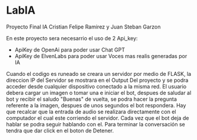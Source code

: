# LabIA
Proyecto Final IA Cristian Felipe Ramirez y Juan Steban Garzon

En este proyecto sera necesarrio el uso de 2 Api_key:
- ApiKey de OpenAi para poder usar Chat GPT
- ApiKey de ElvenLabs para poder usar Voces mas realis generadas por IA

Cuando el codigo es runeado se creara un servidor por medio de FLASK, la direccion IP del Servidor se mostrara en el Output Del proyecto y se podra acceder desde cualquier dispositivo conectado a la misma red.
El usuario debera cargar un imagen o tomar una e iniciar el bot, despues de saludar al bot y recibir el saludo "Buenas" de vuelta, se podra hacer la pregunta referente a la imagen, despues de unos segundos el bot respondera.
Hay que recalcar que la entrada de audio se realizara directamente con el computador el cual este corriendo el servidor.
Cada vez que el bot deja de hablar se podra seguir hablando con el.
Para terminar la conversación se tendra que dar click en el boton de Detener.
